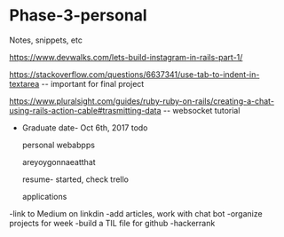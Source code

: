 # Phase-3-personal
Notes, snippets, etc

https://www.devwalks.com/lets-build-instagram-in-rails-part-1/

https://stackoverflow.com/questions/6637341/use-tab-to-indent-in-textarea
-- important for final project

https://www.pluralsight.com/guides/ruby-ruby-on-rails/creating-a-chat-using-rails-action-cable#trasmitting-data
-- websocket tutorial

- Graduate date- Oct 6th, 2017
  todo
    
    personal webabpps
    
    areyoygonnaeatthat
    
    resume- started, check trello
    
    applications
    
-link to Medium on linkdin
  -add articles, work with chat bot
-organize projects for week 
-build a TIL file for github
-hackerrank
